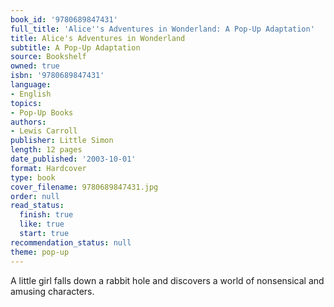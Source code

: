 ```yaml
---
book_id: '9780689847431'
full_title: 'Alice''s Adventures in Wonderland: A Pop-Up Adaptation'
title: Alice's Adventures in Wonderland
subtitle: A Pop-Up Adaptation
source: Bookshelf
owned: true
isbn: '9780689847431'
language:
- English
topics:
- Pop-Up Books
authors:
- Lewis Carroll
publisher: Little Simon
length: 12 pages
date_published: '2003-10-01'
format: Hardcover
type: book
cover_filename: 9780689847431.jpg
order: null
read_status:
  finish: true
  like: true
  start: true
recommendation_status: null
theme: pop-up
---
```

A little girl falls down a rabbit hole and discovers a world of nonsensical and amusing characters.
